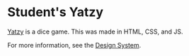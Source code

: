 # Student's Yatzy

[Yatzy](https://wikipedia.org/wiki/Yatzy) is a dice game. This was made in HTML, CSS, and JS.

For more information, see the [Design System](/docs/design_system.md).